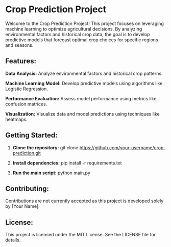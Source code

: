 # Crop Prediction Project
Welcome to the Crop Prediction Project! This project focuses on leveraging machine learning to optimize agricultural decisions. By analyzing environmental factors and historical crop data, the goal is to develop predictive models that forecast optimal crop choices for specific regions and seasons.

## Features:
**Data Analysis:**  Analyze environmental factors and historical crop patterns.

**Machine Learning Model:** Develop predictive models using algorithms like Logistic Regression.

**Performance Evaluation:** Assess model performance using metrics like confusion matrices.

**Visualization:** Visualize data and model predictions using techniques like heatmaps.

## Getting Started:
1. **Clone the repository:** git clone https://github.com/your-username/crop-prediction.git

2. **Install dependencies:** pip install -r requirements.txt

3. **Run the main script:** python main.py

## Contributing:
Contributions are not currently accepted as this project is developed solely by [Your Name].

## License:
This project is licensed under the MIT License. See the LICENSE file for details.

